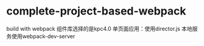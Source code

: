 # complete-project-based-webpack
build with webpack
组件库选择的是kpc4.0
单页面应用：使用director.js
本地服务使用webpack-dev-server

